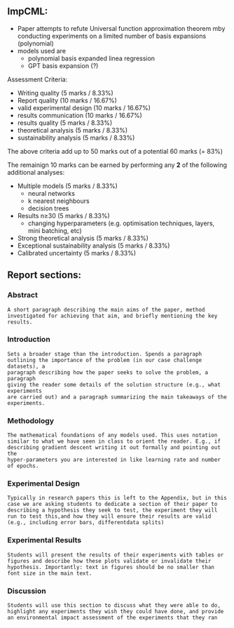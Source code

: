 ## ImpCML:

- Paper attempts to refute Universal function approximation theorem mby conducting experiments on a limited number of basis expansions (polynomial)
- models used are
    - polynomial basis expanded linea regression
    - GPT basis expansion (?)

Assessment Criteria:

- Writing quality (5 marks / 8.33%)
- Report quality (10 marks / 16.67%)
- valid experimental design (10 marks / 16.67%)
- results communication (10 marks / 16.67%)
- results quality (5 marks / 8.33%)
- theoretical analysis (5 marks / 8.33%)
- sustainability analysis (5 marks / 8.33%)

The above criteria add up to 50 marks out of a potential 60 marks (= 83%)

The remainign 10 marks can be earned by performing any **2** of the following additional analyses:

- Multiple models (5 marks / 8.33%)
    - neural networks
    - k nearest neighbours
    - decision trees
- Results n≥30 (5 marks / 8.33%)
    - changing hyperparameters (e.g. optimisation techniques, layers, mini batching, etc)
- Strong theoretical analysis (5 marks / 8.33%)
- Exceptional sustainability analysis (5 marks / 8.33%)
- Calibrated uncertainty (5 marks / 8.33%)


## Report sections:
### Abstract 
    A short paragraph describing the main aims of the paper, method investigated for achieving that aim, and briefly mentioning the key results.
### Introduction
    Sets a broader stage than the introduction. Spends a paragraph
    outlining the importance of the problem (in our case challenge datasets), a
    paragraph describing how the paper seeks to solve the problem, a paragraph
    giving the reader some details of the solution structure (e.g., what experiments
    are carried out) and a paragraph summarizing the main takeaways of the
    experiments.
### Methodology
    The mathematical foundations of any models used. This uses notation similar to what we have seen in class to orient the reader. E.g., if describing gradient descent writing it out formally and pointing out the
    hyper-parameters you are interested in like learning rate and number of epochs.
### Experimental Design
    Typically in research papers this is left to the Appendix, but in this case we are asking students to dedicate a section of their paper to describing a hypothesis they seek to test, the experiment they will run to test this,and how they will ensure their results are valid (e.g., including error bars, differentdata splits)

    
### Experimental Results
    Students will present the results of their experiments with tables or figures and describe how these plots validate or invalidate their hypothesis. Importantly: text in figures should be no smaller than font size in the main text.
### Discussion
    Students will use this section to discuss what they were able to do, highlight any experiments they wish they could have done, and provide an environmental impact assessment of the experiments that they ran